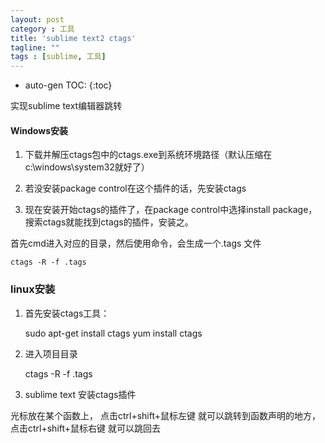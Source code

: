 ```yaml
---
layout: post
category : 工具
title: 'sublime text2 ctags'
tagline: ""
tags : [sublime, 工具]
---
```


* auto-gen TOC:
{:toc}

实现sublime text编辑器跳转

#### Windows安装

1. 下载并解压ctags包中的ctags.exe到系统环境路径（默认压缩在c:\windows\system32就好了）

2. 若没安装package control在这个插件的话，先安装ctags

3. 现在安装开始ctags的插件了，在package control中选择install package，搜索ctags就能找到ctags的插件，安装之。

<!--break-->

首先cmd进入对应的目录，然后使用命令，会生成一个.tags 文件 

	ctags -R -f .tags

### linux安装

1. 首先安装ctags工具：

    sudo apt-get install ctags 
    yum install ctags

2. 进入项目目录

	ctags -R -f .tags

3. sublime text 安装ctags插件

光标放在某个函数上， 点击ctrl+shift+鼠标左键 就可以跳转到函数声明的地方，点击ctrl+shift+鼠标右键 就可以跳回去

